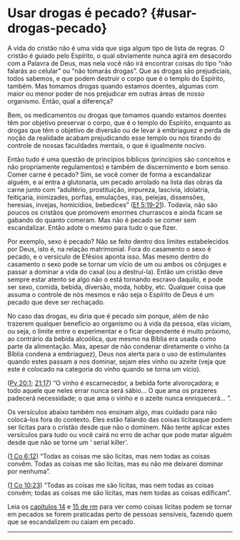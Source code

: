# Usar drogas é pecado? {#usar-drogas-pecado}

A vida do cristão não é uma vida que siga algum tipo de lista de regras. O cristão é guiado pelo Espírito, o qual obviamente nunca agirá em desacordo com a Palavra de Deus, mas nela você não irá encontrar coisas do tipo “não falarás ao celular” ou “não tomarás drogas”. Que as drogas são prejudiciais, todos sabemos, e que podem destruir o corpo que é o templo do Espírito, também. Mas tomamos drogas quando estamos doentes, algumas com maior ou menor poder de nos prejudicar em outras áreas de nosso organismo. Então, qual a diferença?

Bem, os medicamentos ou drogas que tomamos quando estamos doentes têm por objetivo preservar o corpo, que é o templo do Espírito, enquanto as drogas que têm o objetivo de diversão ou de levar à embriaguez e perda de noção da realidade acabam prejudicando esse templo ou nos tirando do controle de nossas faculdades mentais, o que é igualmente nocivo.

Então tudo é uma questão de princípios bíblicos (princípios são conceitos e não propriamente regulamentos) e também de discernimento e bom senso. Comer carne é pecado? Sim, se você comer de forma a escandalizar alguém, e aí entra a glutonaria, um pecado arrolado na lista das obras da carne junto com “adultério, prostituição, impureza, lascívia, idolatria, feitiçaria, inimizades, porfias, emulações, iras, pelejas, dissensões, heresias, invejas, homicídios, bebedices” ([Ef 5:19-21](http://bibliaonline.com.br/acf/ef/5/19-21)). Todavia, não são poucos os cristãos que promovem enormes churrascos e ainda ficam se gabando do quanto comeram. Mas não é pecado se comer sem escandalizar. Então adote o mesmo para tudo o que fizer.

Por exemplo, sexo é pecado? Não se feito dentro dos limites estabelecidos por Deus, isto é, na relação matrimonial. Fora do casamento o sexo é pecado, e o versículo de Efésios aponta isso. Mas mesmo dentro do casamento o sexo pode se tornar um vício de um ou ambos os cônjuges e passar a dominar a vida do casal (ou a destruí-la). Então um cristão deve sempre estar atento se algo não o está tornando escravo daquilo, e pode ser sexo, comida, bebida, diversão, moda, hobby, etc. Qualquer coisa que assuma o controle de nós mesmos e não seja o Espírito de Deus é um pecado que deve ser rechaçado.

No caso das drogas, eu diria que é pecado sim porque, além de não trazerem qualquer benefício ao organismo ou à vida da pessoa, elas viciam, ou seja, o limite entre o experimentar e o ficar dependente é muito próximo, ao contrário da bebida alcoólica, que mesmo na Bíblia era usada como parte da alimentação. Mas, apesar de não condenar diretamente o vinho (a Bíblia condena a embriaguez), Deus nos alerta para o uso de estimulantes quando estes passam a nos dominar, sejam eles vinho ou azeite (veja que este é colocado na categoria do vinho quando se torna um vício).

([Pv 20:1](http://bibliaonline.com.br/acf/pv/20/1); [21:17](http://bibliaonline.com.br/acf/pv/21/17)) “O vinho é escarnecedor, a bebida forte alvoroçadora; e todo aquele que neles errar nunca será sábio... O que ama os prazeres padecerá necessidade; o que ama o vinho e o azeite nunca enriquecerá... ”.

Os versículos abaixo também nos ensinam algo, mas cuidado para não colocá-los fora do contexto. Eles estão falando das coisas lícitasque podem ser lícitas para o cristão desde que não o dominem. Não tente aplicar estes versículos para tudo ou você cairá no erro de achar que pode matar alguém desde que não se torne um ‘ serial killer’.

([1 Co 6:12](http://bibliaonline.com.br/acf/1co/6/12)) “Todas as coisas me são lícitas, mas nem todas as coisas convêm. Todas as coisas me são lícitas, mas eu não me deixarei dominar por nenhuma”.

([1 Co 10:23](http://bibliaonline.com.br/acf/1co/10/23)) “Todas as coisas me são lícitas, mas nem todas as coisas convêm; todas as coisas me são lícitas, mas nem todas as coisas edificam”.

Leia os [capítulos 14](http://bibliaonline.com.br/acf/rm/14) e [15 de rm](http://bibliaonline.com.br/acf/rm/15) para ver como coisas lícitas podem se tornar em pecados se forem praticadas perto de pessoas sensíveis, fazendo quem que se escandalizem ou caiam em pecado.

*****